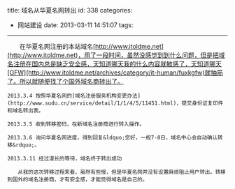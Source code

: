 title: 域名从华夏名网转出
id: 338
categories:
  - 网站建设
date: 2013-03-11 14:51:07
tags:
---

　　在华夏名网注册的本站域名[http://www.itoldme.net](http://www.itoldme.net)，用了一段时间，虽然没感觉到到什么问题，但是把域名注册在国内总是缺乏安全感，天知道哪天我的什么内容就敏感了，天知道哪天[GFW](http://www.itoldme.net/archives/category/it-human/fuxkgfw)就抽筋了。所以就随便找了个国外域名商转出了。

	2013.3.4 按照华夏名网的[域名注册服务机构变更办法](http://www.sudu.cn/service/detail/1/1/4/5/11451.html)，提交身份证复印件和域名转出表。

	2013.3.5 收到转移密码，在新域名注册商进行转入操作。

	2013.3.6 询问华夏名网进度，得到回复&ldquo;您好，一般7-8日，域名中心会自动确认转移&rdquo;。

	2013.3.11 经过漫长的等待，域名终于转出成功

	　　从我的这次转移过程来看，虽然有些慢，但是华夏名网并没有设置麻烦阻止用户转出。转移到国外的域名注册商，才有安全感，才能觉得域名是自己的。
